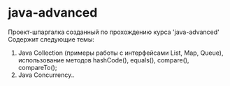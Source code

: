 # java-advanced
Проект-шпаргалка созданный по прохождению курса 'java-advanced'
Содержит следующие темы:
1. Java Collection (примеры работы с интерфейсами List, Map, Queue), 
использование методов hashCode(), equals(), compare(), compareTo();
2. Java Concurrency..
